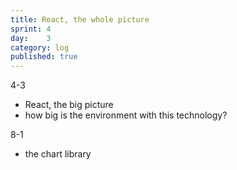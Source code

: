 ```yaml
---
title: React, the whole picture
sprint: 4
day:	3
category: log
published: true
---
```


4-3
- React, the big picture
- how big is the environment with this technology?

8-1
- the chart library